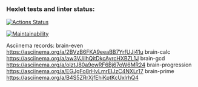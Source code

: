 ### Hexlet tests and linter status:
[![Actions Status](https://github.com/thrtth/python-project-lvl1/actions/workflows/hexlet-check.yml/badge.svg)](https://github.com/thrtth/python-project-lvl1/actions)

[![Maintainability](https://api.codeclimate.com/v1/badges/b07e015385036637a140/maintainability)](https://codeclimate.com/github/thrtth/python-project-lvl1/maintainability)

Asciinema records:
brain-even https://asciinema.org/a/2BVzB6FKA9eeaBB7YrfUJj41u
brain-calc https://asciinema.org/a/aw3VJiIhQitDkcAyrcHXBZL1J
brain-gcd https://asciinema.org/a/olztJ80a9ewRF6Bj67oW6MR24
brain-progression https://asciinema.org/a/EGJgFo8rHvLmrEIJzC4NXLr17
brain-prime https://asciinema.org/a/B4S5ZRrXjfEhiKptKcUxlrhQ4
